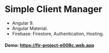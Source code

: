 # Simple Client Manager

- Angular 9.
- Angular Material.
- Firebase: Firestore, Authentication, Hosting.

#### Demo: https://fir-project-e008c.web.app
